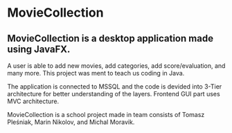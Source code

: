 # MovieCollection

## MovieCollection is a desktop application made using JavaFX. 

A user is able to add new movies, add categories, add score/evaluation, and many more. 
This project was ment to teach us coding in Java.

The application is connected to MSSQL and the code is devided into 3-Tier architecture for better understanding of the layers.
Frontend GUI part uses MVC architecture. 

MovieCollection is a school project made in team consists of Tomasz Pleśniak, Marin Nikolov, and Michal Moravik.
